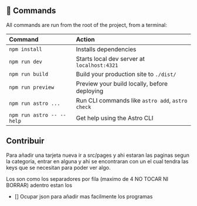 ## 🧞 Commands

All commands are run from the root of the project, from a terminal:

| Command                   | Action                                           |
| :------------------------ | :----------------------------------------------- |
| `npm install`             | Installs dependencies                            |
| `npm run dev`             | Starts local dev server at `localhost:4321`      |
| `npm run build`           | Build your production site to `./dist/`          |
| `npm run preview`         | Preview your build locally, before deploying     |
| `npm run astro ...`       | Run CLI commands like `astro add`, `astro check` |
| `npm run astro -- --help` | Get help using the Astro CLI                     |

## Contribuir

Para añadir una tarjeta nueva ir a src/pages y ahi estaran las paginas segun la categoria, entrar en alguna y ahi se encontraran con un <GridItem > el cual tendra las keys que se necesitan para poder ver algo.

Los <GridContainer > son como los separadores por fila (maximo de 4 NO TOCAR NI BORRAR) adentro estan los <GridItem > 

- [] Ocupar json para añadir mas facilmente los programas
